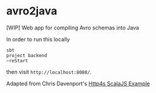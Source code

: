 # avro2java
[WIP] Web app for compiling Avro schemas into Java


In order to run this locally

```
sbt
project backend
~reStart
```

then visit `http://localhost:8080/`.

Adapted from Chris Davenport's [Http4s ScalaJS Example](https://github.com/davenport-scala/http4s-scalajsexample)